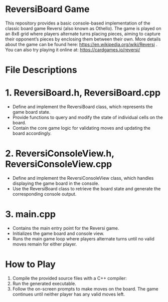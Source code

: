 # ReversiBoard Game
This repository provides a basic console-based implementation of the classic board game Reversi (also known as Othello). The game is played on an 8x8 grid where players alternate turns placing pieces, aiming to capture their opponent’s pieces by enclosing them between their own. More details about the game can be found here: https://en.wikipedia.org/wiki/Reversi
. You can also try playing it online at: https://cardgames.io/reversi/

# File Descriptions
# 1. ReversiBoard.h, ReversiBoard.cpp
- Define and implement the ReversiBoard class, which represents the game board state.
- Provide functions to query and modify the state of individual cells on the board.
- Contain the core game logic for validating moves and updating the board accordingly.

# 2. ReversiConsoleView.h, ReversiConsoleView.cpp
- Define and implement the ReversiConsoleView class, which handles displaying the game board in the console.
- Use the ReversiBoard class to retrieve the board state and generate the corresponding console output.

# 3. main.cpp
- Contains the main entry point for the Reversi game.
- Initializes the game board and console view.
- Runs the main game loop where players alternate turns until no valid moves remain for either player.

# How to Play
1. Compile the provided source files with a C++ compiler:
2. Run the generated executable.
3. Follow the on-screen prompts to make moves on the board. The game continues until neither player has any valid moves left.
